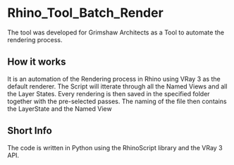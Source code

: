 # Rhino_Tool_Batch_Render
The tool was developed for Grimshaw Architects as a Tool to automate the rendering process. 

## How it works
It is an automation of the Rendering process in Rhino using VRay 3 as the default renderer. The Script will itterate through all the Named Views and all the Layer States. Every rendering is then saved in the specified folder together with the pre-selected passes. The naming of the file then contains the LayerState and the Named View

## Short Info
The code is written in Python using the RhinoScript library and the VRay 3 API.
